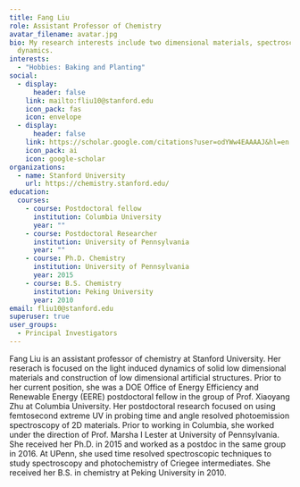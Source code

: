 ```yaml
---
title: Fang Liu
role: Assistant Professor of Chemistry
avatar_filename: avatar.jpg
bio: My research interests include two dimensional materials, spectroscopy and
  dynamics.
interests:
  - "Hobbies: Baking and Planting"
social:
  - display:
      header: false
    link: mailto:fliu10@stanford.edu
    icon_pack: fas
    icon: envelope
  - display:
      header: false
    link: https://scholar.google.com/citations?user=odYWw4EAAAAJ&hl=en
    icon_pack: ai
    icon: google-scholar
organizations:
  - name: Stanford University
    url: https://chemistry.stanford.edu/
education:
  courses:
    - course: Postdoctoral fellow
      institution: Columbia University
      year: ""
    - course: Postdoctoral Researcher
      institution: University of Pennsylvania
      year: ""
    - course: Ph.D. Chemistry
      institution: University of Pennsylvania
      year: 2015
    - course: B.S. Chemistry
      institution: Peking University
      year: 2010
email: fliu10@stanford.edu
superuser: true
user_groups:
  - Principal Investigators
---
```

Fang Liu is an assistant professor of chemistry at Stanford University. Her reserach is focused on the light induced dynamics of solid low dimensional materials and construction of low dimensional artificial structures. Prior to her current position, she was a DOE Office of Energy Efficiency and Renewable Energy (EERE) postdoctoral fellow in the group of Prof. Xiaoyang Zhu at Columbia University.  Her postdoctoral research focused on using femtosecond extreme UV in probing time and angle resolved photoemission spectroscopy of 2D materials.  Prior to working in Columbia, she worked under the direction of Prof. Marsha I Lester at University of Pennsylvania. She received her Ph.D. in 2015 and worked as a postdoc in the same group in 2016.  At UPenn, she used time resolved spectroscopic techniques to study spectroscopy and photochemistry of Criegee intermediates.  She received her B.S. in chemistry at Peking University in 2010.